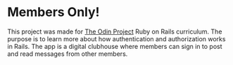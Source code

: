# Members Only!

This project was made for [The Odin Project](https://www.theodinproject.com/) Ruby on Rails curriculum. The purpose is to learn more about how authentication and authorization works in Rails. The app is a digital clubhouse where members can sign in to post and read messages from other members.
